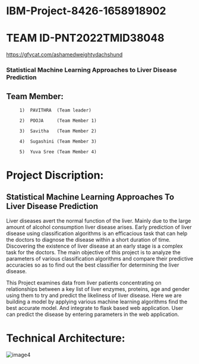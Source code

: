 # IBM-Project-8426-1658918902
# TEAM ID-PNT2022TMID38048

https://gfycat.com/ashamedweightydachshund

### Statistical Machine Learning Approaches to Liver Disease Prediction

## Team Member:

         1)  PAVITHRA  (Team leader)

         2)  POOJA     (Team Member 1)

         3)  Savitha   (Team Member 2)

         4)  Sugashini (Team Member 3)

         5)  Yuva Sree (Team Member 4)


# Project Discription:
## Statistical Machine Learning Approaches To Liver Disease Prediction
Liver diseases avert the normal function of the liver. Mainly due to the large amount of alcohol consumption liver disease arises. Early prediction of liver disease using classification algorithms is an efficacious task that can help the doctors to diagnose the disease within a short duration of time. Discovering the existence of liver disease at an early stage is a complex task for the doctors. The main objective of this project is to analyze the parameters of various classification algorithms and compare their predictive accuracies so as to find out the best classifier for determining the liver disease.

This Project examines data from liver patients concentrating on relationships between a key list of liver enzymes, proteins, age and gender using them to try and predict the likeliness of liver disease. Here we are building a model by applying various machine learning algorithms find the best accurate model. And integrate to flask based web application. User can predict the disease by entering parameters in the web application.

# Technical Architecture:


![image4](https://user-images.githubusercontent.com/106682526/198864190-fa0d7873-81fd-46c9-aef6-4097b87a7c0f.png)


